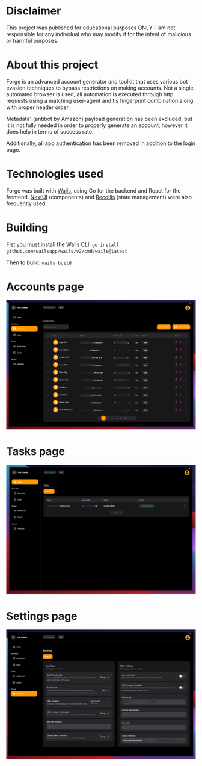 # Disclaimer
This project was published for educational purposes ONLY. I am not responsible for any individual who may modify it for the intent of malicious or harmful purposes. 

# About this project
Forge is an advanced account generator and toolkit that uses various bot evasion techniques to bypass restrictions on making accounts. Not a single automated browser is used, all automation is executed through http requests using a matching user-agent and tls fingerprint combination along with proper header order. 

Metadata1 (antibot by Amazon) payload generation has been excluded, but it is not fully needed in order to properly generate an account, however it does help in terms of success rate.

Additionally, all app authentication has been removed in addition to the login page.

# Technologies used
Forge was built with [Wails](https://wails.io/), using Go for the backend and React for the frontend. [NextUI](https://nextui.org/) (components) and [Recoiljs](https://recoiljs.org/) (state management) were also frequently used.

# Building
Fist you must install the Wails CLI:
``go install github.com/wailsapp/wails/v2/cmd/wails@latest``

Then to build:
``wails build``

# Accounts page
![alt text](https://github.com/Johnw7789/forge/blob/main/frontend/images/accounts.png)

# Tasks page
![alt text](https://github.com/Johnw7789/forge/blob/main/frontend/images/tasks.png)

# Settings page
![alt text](https://github.com/Johnw7789/forge/blob/main/frontend/images/settings.png)
